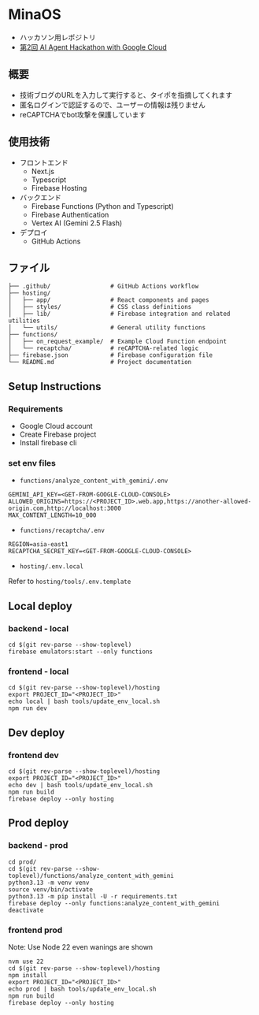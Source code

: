 # MinaOS

- ハッカソン用レポジトリ
- [第2回 AI Agent Hackathon with Google Cloud](https://zenn.dev/hackathons/google-cloud-japan-ai-hackathon-vol2)

## 概要

- 技術ブログのURLを入力して実行すると、タイポを指摘してくれます
- 匿名ログインで認証するので、ユーザーの情報は残りません
- reCAPTCHAでbot攻撃を保護しています

## 使用技術

- フロントエンド
  - Next.js
  - Typescript
  - Firebase Hosting
- バックエンド
  - Firebase Functions (Python and Typescript)
  - Firebase Authentication
  - Vertex AI (Gemini 2.5 Flash)
- デプロイ
  - GitHub Actions

## ファイル

```
├── .github/                 # GitHub Actions workflow
├── hosting/
│   ├── app/                 # React components and pages
│   ├── styles/              # CSS class definitions
│   ├── lib/                 # Firebase integration and related utilities
│   └── utils/               # General utility functions
├── functions/
│   ├── on_request_example/  # Example Cloud Function endpoint
│   └── recaptcha/           # reCAPTCHA-related logic
├── firebase.json            # Firebase configuration file
└── README.md                # Project documentation

```

## Setup Instructions

### Requirements
- Google Cloud account
- Create Firebase project
- Install firebase cli

### set env files

- `functions/analyze_content_with_gemini/.env`
```
GEMINI_API_KEY=<GET-FROM-GOOGLE-CLOUD-CONSOLE>
ALLOWED_ORIGINS=https://<PROJECT_ID>.web.app,https://another-allowed-origin.com,http://localhost:3000
MAX_CONTENT_LENGTH=10_000
```

- `functions/recaptcha/.env`
```
REGION=asia-east1
RECAPTCHA_SECRET_KEY=<GET-FROM-GOOGLE-CLOUD-CONSOLE>
```

- `hosting/.env.local`

Refer to `hosting/tools/.env.template`


## Local deploy

### backend - local

```
cd $(git rev-parse --show-toplevel)
firebase emulators:start --only functions
```

### frontend - local

```
cd $(git rev-parse --show-toplevel)/hosting
export PROJECT_ID="<PROJECT_ID>"
echo local | bash tools/update_env_local.sh
npm run dev
```

## Dev deploy

### frontend dev

```
cd $(git rev-parse --show-toplevel)/hosting
export PROJECT_ID="<PROJECT_ID>"
echo dev | bash tools/update_env_local.sh
npm run build
firebase deploy --only hosting
```

## Prod deploy

### backend - prod

```
cd prod/
cd $(git rev-parse --show-toplevel)/functions/analyze_content_with_gemini
python3.13 -m venv venv
source venv/bin/activate
python3.13 -m pip install -U -r requirements.txt
firebase deploy --only functions:analyze_content_with_gemini
deactivate
```

### frontend prod

Note: Use Node 22 even wanings are shown
```
nvm use 22
cd $(git rev-parse --show-toplevel)/hosting
npm install
export PROJECT_ID="<PROJECT_ID>"
echo prod | bash tools/update_env_local.sh
npm run build
firebase deploy --only hosting
```
